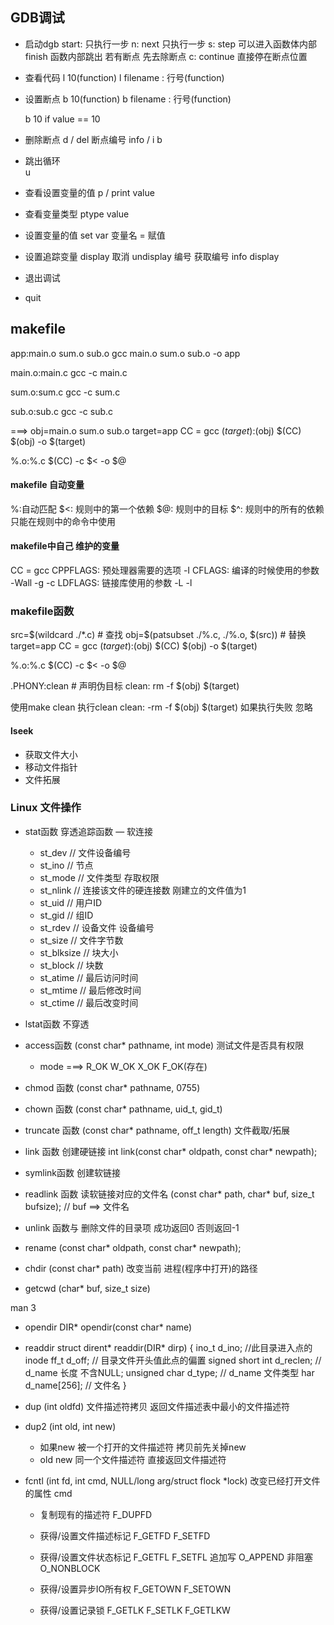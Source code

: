 ## GDB调试

- 启动dgb
	start: 只执行一步
		n: next 只执行一步
		s: step 可以进入函数体内部   finish 函数内部跳出 若有断点 先去除断点
		c: continue 直接停在断点位置
- 查看代码
	l 10(function)
	l filename : 行号(function) 
- 设置断点
	b 10(function)
	b filename : 行号(function) 
	
	b 10 if value == 10

- 删除断点
	d / del 断点编号 info / i  b
- 跳出循环  
	u
- 查看设置变量的值 
	p / print  value
- 查看变量类型
	ptype value
- 设置变量的值
	set var 变量名 = 赋值
- 设置追踪变量
	display 
	取消 	undisplay 编号 		获取编号  info display
- 退出调试
- quit


## makefile

app:main.o sum.o sub.o
	gcc main.o sum.o sub.o -o app

main.o:main.c
	gcc -c main.c

sum.o:sum.c
	gcc -c sum.c

sub.o:sub.c
	gcc -c sub.c

===>
obj=main.o sum.o sub.o
target=app
CC = gcc
$(target):$(obj)
	$(CC) $(obj) -o $(target)

%.o:%.c
	$(CC) -c $< -o $@

#### makefile 自动变量
%:自动匹配
$<: 规则中的第一个依赖
$@: 规则中的目标
$^: 规则中的所有的依赖
只能在规则中的命令中使用

#### makefile中自己 维护的变量
CC = gcc
CPPFLAGS: 预处理器需要的选项 -I
CFLAGS: 编译的时候使用的参数 -Wall -g -c
LDFLAGS: 链接库使用的参数 -L -l

### makefile函数
src=$(wildcard ./*.c)  			# 查找
obj=$(patsubset ./%.c, ./%.o, $(src))   # 替换
target=app
CC = gcc
$(target):$(obj)
	$(CC) $(obj) -o $(target)

%.o:%.c
	$(CC) -c $< -o $@

.PHONY:clean  # 声明伪目标
clean:
	rm -f $(obj) $(target)


使用make clean 执行clean
clean:
	-rm -f $(obj) $(target)	
如果执行失败 忽略

#### lseek
- 获取文件大小
- 移动文件指针
- 文件拓展

### Linux 文件操作
* stat函数
	穿透追踪函数  — 软连接
	- st_dev	// 文件设备编号
	- st_ino	// 节点
	- st_mode	// 文件类型 存取权限
	- st_nlink		// 连接该文件的硬连接数 刚建立的文件值为1
	- st_uid	// 用户ID
	- st_gid	// 组ID
	- st_rdev		// 设备文件 设备编号
	- st_size		// 文件字节数
	- st_blksize		// 块大小
	- st_block		// 块数
	- st_atime		// 最后访问时间
	- st_mtime		// 最后修改时间
	- st_ctime		// 最后改变时间
* lstat函数
	不穿透
* access函数		(const char* pathname, int mode) 
	测试文件是否具有权限
	- mode ===> R_OK  W_OK  X_OK  F_OK(存在)
* chmod 函数		(const char* pathname, 0755)
	
* chown 函数		(const char* pathname, uid_t, gid_t)

* truncate 函数		(const char* pathname, off_t length)
	文件截取/拓展

* link 函数  	创建硬链接  int link(const char* oldpath, const char* newpath);
* symlink函数  创建软链接
* readlink 函数  读软链接对应的文件名 (const char* path, char* buf, size_t bufsize);   // buf ==> 文件名
* unlink 函数与 删除文件的目录项 成功返回0 否则返回-1


* rename  	  (const char* oldpath, const char* newpath);

* chdir 	(const char* path)
	改变当前 进程(程序中打开)的路径

* getcwd	(char* buf, size_t size)

man 3

*  opendir	DIR* opendir(const char* name)

*  readdir 	struct dirent* readdir(DIR* dirp)
{
	ino_t d_ino;	//此目录进入点的inode
	ff_t d_off;	// 目录文件开头值此点的偏置
	signed short int d_reclen;	// d_name 长度 不含NULL;
	unsigned char d_type;	// d_name 文件类型
	har d_name[256];		// 文件名
} 

* dup 			(int oldfd)
	文件描述符拷贝  返回文件描述表中最小的文件描述符
* dup2		(int old, int new)
	- 如果new 被一个打开的文件描述符 拷贝前先关掉new
	- old new 同一个文件描述符 直接返回文件描述符

* fcntl 	(int fd, int cmd, NULL/long arg/struct flock *lock)
	改变已经打开文件的属性 
cmd
	- 复制现有的描述符	F_DUPFD
	- 获得/设置文件描述标记 F_GETFD F_SETFD
	- 获得/设置文件状态标记 F_GETFL F_SETFL
		追加写 O_APPEND
		非阻塞 O_NONBLOCK
		
	- 获得/设置异步IO所有权 F_GETOWN F_SETOWN
	- 获得/设置记录锁 F_GETLK F_SETLK F_GETLKW
	
